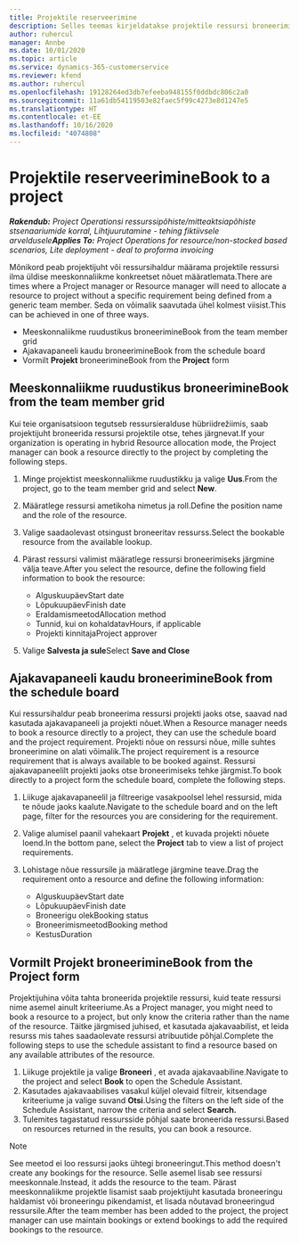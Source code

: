 ```yaml
---
title: Projektile reserveerimine
description: Selles teemas kirjeldatakse projektile ressursi broneerimist.
author: ruhercul
manager: Annbe
ms.date: 10/01/2020
ms.topic: article
ms.service: dynamics-365-customerservice
ms.reviewer: kfend
ms.author: ruhercul
ms.openlocfilehash: 19128264ed3db7efeeba948155f0ddbdc806c2a0
ms.sourcegitcommit: 11a61db54119503e82faec5f99c4273e8d1247e5
ms.translationtype: HT
ms.contentlocale: et-EE
ms.lasthandoff: 10/16/2020
ms.locfileid: "4074808"
---
```

# <a name="book-to-a-project"></a><span data-ttu-id="bfff7-103">Projektile reserveerimine</span><span class="sxs-lookup"><span data-stu-id="bfff7-103">Book to a project</span></span>

<span data-ttu-id="bfff7-104">_**Rakendub:** Project Operationsi ressurssipõhiste/mitteaktsiapõhiste stsenaariumide korral,  Lihtjuurutamine - tehing fiktiivsele arveldusele_</span><span class="sxs-lookup"><span data-stu-id="bfff7-104">_**Applies To:** Project Operations for resource/non-stocked based scenarios, Lite deployment - deal to proforma invoicing_</span></span>

<span data-ttu-id="bfff7-105">Mõnikord peab projektijuht või ressursihaldur määrama projektile ressursi ilma üldise meeskonnaliikme konkreetset nõuet määratlemata.</span><span class="sxs-lookup"><span data-stu-id="bfff7-105">There are times where a Project manager or Resource manager will need to allocate a resource to project without a specific requirement being defined from a generic team member.</span></span> <span data-ttu-id="bfff7-106">Seda on võimalik saavutada ühel kolmest viisist.</span><span class="sxs-lookup"><span data-stu-id="bfff7-106">This can be achieved in one of three ways.</span></span>

- <span data-ttu-id="bfff7-107">Meeskonnaliikme ruudustikus broneerimine</span><span class="sxs-lookup"><span data-stu-id="bfff7-107">Book from the team member grid</span></span>
- <span data-ttu-id="bfff7-108">Ajakavapaneeli kaudu broneerimine</span><span class="sxs-lookup"><span data-stu-id="bfff7-108">Book from the schedule board</span></span>
- <span data-ttu-id="bfff7-109">Vormilt **Projekt** broneerimine</span><span class="sxs-lookup"><span data-stu-id="bfff7-109">Book from the **Project** form</span></span>

## <a name="book-from-the-team-member-grid"></a><span data-ttu-id="bfff7-110">Meeskonnaliikme ruudustikus broneerimine</span><span class="sxs-lookup"><span data-stu-id="bfff7-110">Book from the team member grid</span></span>

<span data-ttu-id="bfff7-111">Kui teie organisatsioon tegutseb ressursieralduse hübriidrežiimis, saab projektijuht broneerida ressursi projektile otse, tehes järgnevat.</span><span class="sxs-lookup"><span data-stu-id="bfff7-111">If your organization is operating in hybrid Resource allocation mode, the Project manager can book a resource directly to the project by completing the following steps.</span></span>

1. <span data-ttu-id="bfff7-112">Minge projektist meeskonnaliikme ruudustikku ja valige **Uus**.</span><span class="sxs-lookup"><span data-stu-id="bfff7-112">From the project, go to the team member grid and select **New**.</span></span>
2. <span data-ttu-id="bfff7-113">Määratlege ressursi ametikoha nimetus ja roll.</span><span class="sxs-lookup"><span data-stu-id="bfff7-113">Define the position name and the role of the resource.</span></span>
3. <span data-ttu-id="bfff7-114">Valige saadaolevast otsingust broneeritav ressurss.</span><span class="sxs-lookup"><span data-stu-id="bfff7-114">Select the bookable resource from the available lookup.</span></span>
4. <span data-ttu-id="bfff7-115">Pärast ressursi valimist määratlege ressursi broneerimiseks järgmine välja teave.</span><span class="sxs-lookup"><span data-stu-id="bfff7-115">After you select the resource, define the following field information to book the resource:</span></span>

    - <span data-ttu-id="bfff7-116">Alguskuupäev</span><span class="sxs-lookup"><span data-stu-id="bfff7-116">Start date</span></span>
    - <span data-ttu-id="bfff7-117">Lõpukuupäev</span><span class="sxs-lookup"><span data-stu-id="bfff7-117">Finish date</span></span>
    - <span data-ttu-id="bfff7-118">Eraldamismeetod</span><span class="sxs-lookup"><span data-stu-id="bfff7-118">Allocation method</span></span>
    - <span data-ttu-id="bfff7-119">Tunnid, kui on kohaldatav</span><span class="sxs-lookup"><span data-stu-id="bfff7-119">Hours, if applicable</span></span>
    - <span data-ttu-id="bfff7-120">Projekti kinnitaja</span><span class="sxs-lookup"><span data-stu-id="bfff7-120">Project approver</span></span>

6. <span data-ttu-id="bfff7-121">Valige **Salvesta ja sule**</span><span class="sxs-lookup"><span data-stu-id="bfff7-121">Select **Save and Close**</span></span>

## <a name="book-from-the-schedule-board"></a><span data-ttu-id="bfff7-122">Ajakavapaneeli kaudu broneerimine</span><span class="sxs-lookup"><span data-stu-id="bfff7-122">Book from the schedule board</span></span>

<span data-ttu-id="bfff7-123">Kui ressursihaldur peab broneerima ressursi projekti jaoks otse, saavad nad kasutada ajakavapaneeli ja projekti nõuet.</span><span class="sxs-lookup"><span data-stu-id="bfff7-123">When a Resource manager needs to book a resource directly to a project, they can use the schedule board and the project requirement.</span></span> <span data-ttu-id="bfff7-124">Projekti nõue on ressursi nõue, mille suhtes broneerimine on alati võimalik.</span><span class="sxs-lookup"><span data-stu-id="bfff7-124">The project requirement is a resource requirement that is always available to be booked against.</span></span> <span data-ttu-id="bfff7-125">Ressursi ajakavapaneelilt projekti jaoks otse broneerimiseks tehke järgmist.</span><span class="sxs-lookup"><span data-stu-id="bfff7-125">To book directly to a project form the schedule board, complete the following steps.</span></span>

1. <span data-ttu-id="bfff7-126">Liikuge ajakavapaneelil ja filtreerige vasakpoolsel lehel ressursid, mida te nõude jaoks kaalute.</span><span class="sxs-lookup"><span data-stu-id="bfff7-126">Navigate to the schedule board and on the left page, filter for the resources you are considering for the requirement.</span></span>
2. <span data-ttu-id="bfff7-127">Valige alumisel paanil vahekaart **Projekt** , et kuvada projekti nõuete loend.</span><span class="sxs-lookup"><span data-stu-id="bfff7-127">In the bottom pane, select the **Project** tab to view a list of project requirements.</span></span>
3. <span data-ttu-id="bfff7-128">Lohistage nõue ressursile ja määratlege järgmine teave.</span><span class="sxs-lookup"><span data-stu-id="bfff7-128">Drag the requirement onto a resource and define the following information:</span></span>

    - <span data-ttu-id="bfff7-129">Alguskuupäev</span><span class="sxs-lookup"><span data-stu-id="bfff7-129">Start date</span></span>
    - <span data-ttu-id="bfff7-130">Lõpukuupäev</span><span class="sxs-lookup"><span data-stu-id="bfff7-130">Finish date</span></span>
    - <span data-ttu-id="bfff7-131">Broneerigu olek</span><span class="sxs-lookup"><span data-stu-id="bfff7-131">Booking status</span></span>
    - <span data-ttu-id="bfff7-132">Broneerimismeetod</span><span class="sxs-lookup"><span data-stu-id="bfff7-132">Booking method</span></span>
    - <span data-ttu-id="bfff7-133">Kestus</span><span class="sxs-lookup"><span data-stu-id="bfff7-133">Duration</span></span>

## <a name="book-from-the-project-form"></a><span data-ttu-id="bfff7-134">Vormilt Projekt broneerimine</span><span class="sxs-lookup"><span data-stu-id="bfff7-134">Book from the Project form</span></span>

<span data-ttu-id="bfff7-135">Projektijuhina võita tahta broneerida projektile ressursi, kuid teate ressursi nime asemel ainult kriteeriume.</span><span class="sxs-lookup"><span data-stu-id="bfff7-135">As a Project manager, you might need to book a resource to a project, but only know the criteria rather than the name of the resource.</span></span> <span data-ttu-id="bfff7-136">Täitke järgmised juhised, et kasutada ajakavaabilist, et leida resurss mis tahes saadaolevate ressursi atribuutide põhjal.</span><span class="sxs-lookup"><span data-stu-id="bfff7-136">Complete the following steps to use the schedule assistant to find a resource based on any available attributes of the resource.</span></span> 

1. <span data-ttu-id="bfff7-137">Liikuge projektile ja valige **Broneeri** , et avada ajakavaabiline.</span><span class="sxs-lookup"><span data-stu-id="bfff7-137">Navigate to the project and select **Book** to open the Schedule Assistant.</span></span>
2. <span data-ttu-id="bfff7-138">Kasutades ajakavaabilises vasakul küljel olevaid filtreir, kitsendage kriteeriume ja valige suvand **Otsi**.</span><span class="sxs-lookup"><span data-stu-id="bfff7-138">Using the filters on the left side of the Schedule Assistant, narrow the criteria and select **Search.**</span></span>
3. <span data-ttu-id="bfff7-139">Tulemites tagastatud ressursside põhjal saate broneerida ressursi.</span><span class="sxs-lookup"><span data-stu-id="bfff7-139">Based on resources returned in the results, you can book a resource.</span></span>

> [!NOTE]
> <span data-ttu-id="bfff7-140">See meetod ei loo ressursi jaoks ühtegi broneeringut.</span><span class="sxs-lookup"><span data-stu-id="bfff7-140">This method doesn't create any bookings for the resource.</span></span> <span data-ttu-id="bfff7-141">Selle asemel lisab see ressursi meeskonnale.</span><span class="sxs-lookup"><span data-stu-id="bfff7-141">Instead, it adds the resource to the team.</span></span> <span data-ttu-id="bfff7-142">Pärast meeskonnaliikme projektle lisamist saab projektijuht kasutada broneeringu haldamist või broneeringu pikendamist, et lisada nõutavad broneeringud ressursile.</span><span class="sxs-lookup"><span data-stu-id="bfff7-142">After the team member has been added to the project, the project manager can use maintain bookings or extend bookings to add the required bookings to the resource.</span></span>
